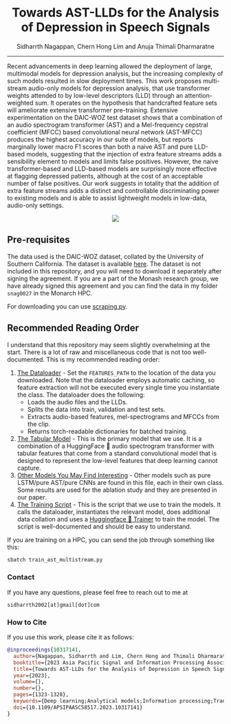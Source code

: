 <h1 align="center">Towards AST-LLDs for the Analysis of Depression in Speech Signals</h1>
<p align="center">Sidharrth Nagappan, Chern Hong Lim and Anuja Thimali Dharmaratne</p>

---

Recent advancements in deep learning allowed the deployment of large, multimodal models for depression analysis, but the increasing complexity of such models resulted in slow deployment times. This work proposes multi-stream audio-only models for depression analysis, that use transformer weights attended to by low-level descriptors (LLD) through an attention-weighted sum. It operates on the hypothesis that handcrafted feature sets will ameliorate extensive transformer pre-training. Extensive experimentation on the DAIC-WOZ test dataset shows that a combination of an audio spectrogram transformer (AST) and a Mel-frequency cepstral coefficient (MFCC) based convolutional neural network (AST-MFCC) produces the highest accuracy in our suite of models, but reports marginally lower macro F1 scores than both a naive AST and pure LLD-based models, suggesting that the injection of extra feature streams adds a sensibility element to models and limits false positives. However, the naive transformer-based and LLD-based models are surprisingly more effective at flagging depressed patients, although at the cost of an acceptable number of false positives. Our work suggests in totality that the addition of extra feature streams adds a distinct and controllable discriminating power to existing models and is able to assist lightweight models in low-data, audio-only settings.

<p align="center">
  <img src="https://github.com/sidharrth2002/speech-depression/assets/53941721/92e03794-9d21-4916-b034-b46c6d3bd9b1">
</p>

## Pre-requisites

The data used is the DAIC-WOZ dataset, collated by the University of Southern California. The dataset is available [here](http://dcapswoz.ict.usc.edu/). The dataset is not included in this repository, and you will need to download it separately after signing the agreement. If you are a part of the Monash research group, we have already signed this agreement and you can find the data in my folder `snag0027` in the Monarch HPC.

For downloading you can use [scraping.py](scraping/scrape_daic_woz.py).

## Recommended Reading Order

I understand that this repository may seem slightly overwhelming at the start. There is a lot of raw and miscellaneous code that is not too well-documented. This is my recommended reading order:

1. [The Dataloader](cluster/dataloader/dataloadermultimodal.py) - Set the `FEATURES_PATH` to the location of the data you downloaded. Note that the dataloader employs automatic caching, so feature extraction will not be executed every single time you instantiate the class. The dataloader does the following:
    - Loads the audio files and the LLDs.
    - Splits the data into train, validation and test sets.
    - Extracts audio-based features, mel-spectrograms and MFCCs from the clip.
    - Returns torch-readable dictionaries for batched training.
2. [The Tabular Model](https://github.com/sidharrth2002/speech-depression/blob/52f438da406e65e2b38d11e643fafae7673df7c2/cluster/models/custom.py#L222) - This is the primary model that we use. It is a combination of a HuggingFace 🤗 audio spectrogram transformer with tabular features that come from a standard convolutional model that is designed to represent the low-level features that deep learning cannot capture.
3. [Other Models You May Find Interesting](cluster/models/custom.py) - Other models such as pure LSTM/pure AST/pure CNNs are found in this file, each in their own class. Some results are used for the ablation study and they are presented in our paper.
4. [The Training Script](cluster/train.py) - This is the script that we use to train the models. It calls the dataloader, instantiates the relevant model, does additional data collation and uses a [Huggingface 🤗 Trainer](https://huggingface.co/transformers/main_classes/trainer.html) to train the model. The script is well-documented and should be easy to understand. 

If you are training on a HPC, you can send the job through something like this:

```bash
sbatch train_ast_multistream.py
```

### Contact

If you have any questions, please feel free to reach out to me at
```
sidharrth2002[at]gmail[dot]com
```

### How to Cite

If you use this work, please cite it as follows:

```bibtex
@inproceedings{10317141,
  author={Nagappan, Sidharrth and Lim, Chern Hong and Thimali Dharmaratne, Anuja},
  booktitle={2023 Asia Pacific Signal and Information Processing Association Annual Summit and Conference (APSIPA ASC)}, 
  title={Towards AST-LLDs for the Analysis of Depression in Speech Signals}, 
  year={2023},
  volume={},
  number={},
  pages={1323-1328},
  keywords={Deep learning;Analytical models;Information processing;Transformers;Depression;Convolutional neural networks;Mel frequency cepstral coefficient},
  doi={10.1109/APSIPAASC58517.2023.10317141}
}
```